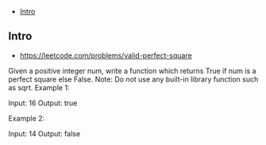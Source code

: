 - [Intro](#intro)

## Intro

- https://leetcode.com/problems/valid-perfect-square

Given a positive integer num, write a function which returns True if num is a perfect square else False.
Note: Do not use any built-in library function such as sqrt.
Example 1:


Input: 16
Output: true


Example 2:

Input: 14
Output: false


